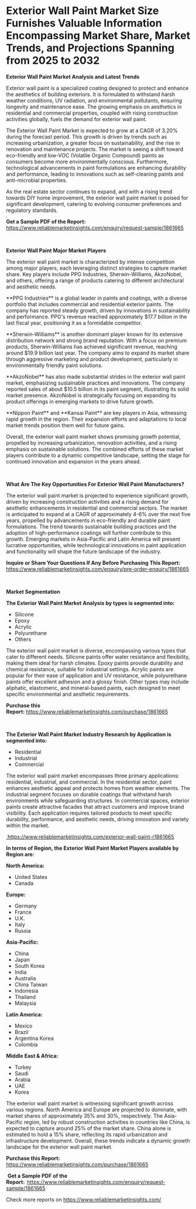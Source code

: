 <p><h1>Exterior Wall Paint Market Size Furnishes Valuable Information Encompassing Market Share, Market Trends, and Projections Spanning from 2025 to 2032</h1></p><p><strong>Exterior Wall Paint Market Analysis and Latest Trends</strong></p>
<p><p>Exterior wall paint is a specialized coating designed to protect and enhance the aesthetics of building exteriors. It is formulated to withstand harsh weather conditions, UV radiation, and environmental pollutants, ensuring longevity and maintenance ease. The growing emphasis on aesthetics in residential and commercial properties, coupled with rising construction activities globally, fuels the demand for exterior wall paint.</p><p>The Exterior Wall Paint Market is expected to grow at a CAGR of 3.20% during the forecast period. This growth is driven by trends such as increasing urbanization, a greater focus on sustainability, and the rise in renovation and maintenance projects. The market is seeing a shift toward eco-friendly and low-VOC (Volatile Organic Compound) paints as consumers become more environmentally conscious. Furthermore, technological advancements in paint formulations are enhancing durability and performance, leading to innovations such as self-cleaning paints and anti-microbial properties.</p><p>As the real estate sector continues to expand, and with a rising trend towards DIY home improvement, the exterior wall paint market is poised for significant development, catering to evolving consumer preferences and regulatory standards.</p></p>
<p><strong>Get a Sample PDF of the Report:&nbsp;</strong> <a href="https://www.reliablemarketinsights.com/enquiry/request-sample/1861665?utm_campaign=1937&utm_medium=2&utm_source=Github&utm_content=ia&utm_term=31032025&utm_id=exterior-wall-paint">https://www.reliablemarketinsights.com/enquiry/request-sample/1861665</a></p>
<p>&nbsp;</p>
<p><strong>Exterior Wall Paint Major Market Players</strong></p>
<p><p>The exterior wall paint market is characterized by intense competition among major players, each leveraging distinct strategies to capture market share. Key players include PPG Industries, Sherwin-Williams, AkzoNobel, and others, offering a range of products catering to different architectural and aesthetic needs.</p><p>**PPG Industries** is a global leader in paints and coatings, with a diverse portfolio that includes commercial and residential exterior paints. The company has reported steady growth, driven by innovations in sustainability and performance. PPG's revenue reached approximately $17.7 billion in the last fiscal year, positioning it as a formidable competitor.</p><p>**Sherwin-Williams** is another dominant player known for its extensive distribution network and strong brand reputation. With a focus on premium products, Sherwin-Williams has achieved significant revenue, reaching around $19.9 billion last year. The company aims to expand its market share through aggressive marketing and product development, particularly in environmentally friendly paint solutions.</p><p>**AkzoNobel** has also made substantial strides in the exterior wall paint market, emphasizing sustainable practices and innovations. The company reported sales of about $10.5 billion in its paint segment, illustrating its solid market presence. AkzoNobel is strategically focusing on expanding its product offerings in emerging markets to drive future growth.</p><p>**Nippon Paint** and **Kansai Paint** are key players in Asia, witnessing rapid growth in the region. Their expansion efforts and adaptations to local market trends position them well for future gains.</p><p>Overall, the exterior wall paint market shows promising growth potential, propelled by increasing urbanization, renovation activities, and a rising emphasis on sustainable solutions. The combined efforts of these market players contribute to a dynamic competitive landscape, setting the stage for continued innovation and expansion in the years ahead.</p></p>
<p>&nbsp;</p>
<p><strong>What Are The Key Opportunities For Exterior Wall Paint Manufacturers?</strong></p>
<p><p>The exterior wall paint market is projected to experience significant growth, driven by increasing construction activities and a rising demand for aesthetic enhancements in residential and commercial sectors. The market is anticipated to expand at a CAGR of approximately 4-6% over the next five years, propelled by advancements in eco-friendly and durable paint formulations. The trend towards sustainable building practices and the adoption of high-performance coatings will further contribute to this growth. Emerging markets in Asia-Pacific and Latin America will present lucrative opportunities, while technological innovations in paint application and functionality will shape the future landscape of the industry.</p></p>
<p><strong>Inquire or Share Your Questions If Any Before Purchasing This Report:</strong> <a href="https://www.reliablemarketinsights.com/enquiry/pre-order-enquiry/1861665?utm_campaign=1937&utm_medium=2&utm_source=Github&utm_content=ia&utm_term=31032025&utm_id=exterior-wall-paint">https://www.reliablemarketinsights.com/enquiry/pre-order-enquiry/1861665</a></p>
<p>&nbsp;</p>
<p><strong>Market Segmentation</strong></p>
<p><strong>The Exterior Wall Paint Market Analysis by types is segmented into:</strong></p>
<p><ul><li>Silicone</li><li>Epoxy</li><li>Acrylic</li><li>Polyurethane</li><li>Others</li></ul></p>
<p><p>The exterior wall paint market is diverse, encompassing various types that cater to different needs. Silicone paints offer water resistance and flexibility, making them ideal for harsh climates. Epoxy paints provide durability and chemical resistance, suitable for industrial settings. Acrylic paints are popular for their ease of application and UV resistance, while polyurethane paints offer excellent adhesion and a glossy finish. Other types may include aliphatic, elastomeric, and mineral-based paints, each designed to meet specific environmental and aesthetic requirements.</p></p>
<p><strong>Purchase this Report:&nbsp;</strong><a href="https://www.reliablemarketinsights.com/purchase/1861665?utm_campaign=1937&utm_medium=2&utm_source=Github&utm_content=ia&utm_term=31032025&utm_id=exterior-wall-paint">https://www.reliablemarketinsights.com/purchase/1861665</a></p>
<p>&nbsp;</p>
<p><strong>The Exterior Wall Paint Market Industry Research by Application is segmented into:</strong></p>
<p><ul><li>Residential</li><li>Industrial</li><li>Commercial</li></ul></p>
<p><p>The exterior wall paint market encompasses three primary applications: residential, industrial, and commercial. In the residential sector, paint enhances aesthetic appeal and protects homes from weather elements. The industrial segment focuses on durable coatings that withstand harsh environments while safeguarding structures. In commercial spaces, exterior paints create attractive facades that attract customers and improve brand visibility. Each application requires tailored products to meet specific durability, performance, and aesthetic needs, driving innovation and variety within the market.</p></p>
<p><a href="https://www.reliablemarketinsights.com/exterior-wall-paint-r1861665?utm_campaign=1937&utm_medium=2&utm_source=Github&utm_content=ia&utm_term=31032025&utm_id=exterior-wall-paint">&nbsp;https://www.reliablemarketinsights.com/exterior-wall-paint-r1861665</a></p>
<p><strong>In terms of Region, the Exterior Wall Paint Market Players available by Region are:</strong></p>
<p>
    <p> <strong> North America: </strong>
        <ul>
            <li>United States</li>
            <li>Canada</li>
        </ul>
        </p> 
    <p> <strong> Europe: </strong>
        <ul>
            <li>Germany</li>
            <li>France</li>
            <li>U.K.</li>
            <li>Italy</li>
            <li>Russia</li>
        </ul>
        </p> 
    <p> <strong> Asia-Pacific: </strong>
        <ul>
            <li>China</li>
            <li>Japan</li>
            <li>South Korea</li>
            <li>India</li>
            <li>Australia</li>
            <li>China Taiwan</li>
            <li>Indonesia</li>
            <li>Thailand</li>
            <li>Malaysia</li>
        </ul>
        </p> 
    <p> <strong> Latin America: </strong>
        <ul>
            <li>Mexico</li>
            <li>Brazil</li>
            <li>Argentina Korea</li>
            <li>Colombia</li>
        </ul>
        </p> 
    <p> <strong> Middle East & Africa: </strong>
        <ul>
            <li>Turkey</li>
            <li>Saudi</li>
            <li>Arabia</li>
            <li>UAE</li>
            <li>Korea</li>
        </ul>
    </p>
    </p>
<p><p>The exterior wall paint market is witnessing significant growth across various regions. North America and Europe are projected to dominate, with market shares of approximately 35% and 30%, respectively. The Asia-Pacific region, led by robust construction activities in countries like China, is expected to capture around 25% of the market share. China alone is estimated to hold a 15% share, reflecting its rapid urbanization and infrastructure development. Overall, these trends indicate a dynamic growth landscape for the exterior wall paint market.</p></p>
<p><strong>Purchase this Report: </strong><a href="https://www.reliablemarketinsights.com/purchase/1861665?utm_campaign=1937&utm_medium=2&utm_source=Github&utm_content=ia&utm_term=31032025&utm_id=exterior-wall-paint">https://www.reliablemarketinsights.com/purchase/1861665</a></p>
<p>&nbsp;<strong>Get a Sample PDF of the Report:&nbsp;&nbsp;</strong><a href="https://www.reliablemarketinsights.com/enquiry/request-sample/1861665?utm_campaign=1937&utm_medium=2&utm_source=Github&utm_content=ia&utm_term=31032025&utm_id=exterior-wall-paint">https://www.reliablemarketinsights.com/enquiry/request-sample/1861665</a></p>
<p><strong></strong></p>
<p>Check more reports on <a href="https://www.reliablemarketinsights.com/?utm_campaign=1937&utm_medium=2&utm_source=Github&utm_content=ia&utm_term=31032025&utm_id=exterior-wall-paint">https://www.reliablemarketinsights.com/</a></p>